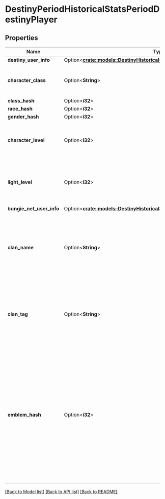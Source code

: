 # DestinyPeriodHistoricalStatsPeriodDestinyPlayer

## Properties

Name | Type | Description | Notes
------------ | ------------- | ------------- | -------------
**destiny_user_info** | Option<[**crate::models::DestinyHistoricalStatsDestinyPlayerDestinyUserInfo**](Destiny_HistoricalStats_DestinyPlayer_destinyUserInfo.md)> |  | [optional]
**character_class** | Option<**String**> | Class of the character if applicable and available. | [optional]
**class_hash** | Option<**i32**> |  | [optional]
**race_hash** | Option<**i32**> |  | [optional]
**gender_hash** | Option<**i32**> |  | [optional]
**character_level** | Option<**i32**> | Level of the character if available. Zero if it is not available. | [optional]
**light_level** | Option<**i32**> | Light Level of the character if available. Zero if it is not available. | [optional]
**bungie_net_user_info** | Option<[**crate::models::DestinyHistoricalStatsDestinyPlayerBungieNetUserInfo**](Destiny_HistoricalStats_DestinyPlayer_bungieNetUserInfo.md)> |  | [optional]
**clan_name** | Option<**String**> | Current clan name for the player. This value may be null or an empty string if the user does not have a clan. | [optional]
**clan_tag** | Option<**String**> | Current clan tag for the player. This value may be null or an empty string if the user does not have a clan. | [optional]
**emblem_hash** | Option<**i32**> | If we know the emblem's hash, this can be used to look up the player's emblem at the time of a match when receiving PGCR data, or otherwise their currently equipped emblem (if we are able to obtain it). | [optional]

[[Back to Model list]](../README.md#documentation-for-models) [[Back to API list]](../README.md#documentation-for-api-endpoints) [[Back to README]](../README.md)


